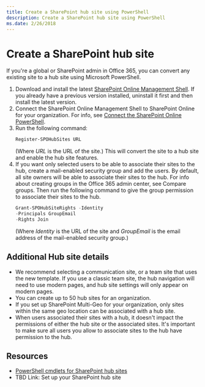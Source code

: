 ```yaml
---
title: Create a SharePoint hub site using PowerShell
description: Create a SharePoint hub site using PowerShell
ms.date: 2/26/2018
---
```


# Create a SharePoint hub site

If you're a global or SharePoint admin in Office 365, you can convert any existing site to a hub site using Microsoft PowerShell.

1. Download and install the latest [SharePoint Online Management Shell](https://www.microsoft.com/en-us/download/details.aspx?id=35588). If you already have a previous version installed, uninstall it first and then install the latest version.
2. Connect the SharePoint Online Management Shell to SharePoint Online for your organization. For info, see [Connect the SharePoint Online PowerShell](https://go.microsoft.com/fwlink/?linkid=869066).
3. Run the following command:
    ```PowerShell
    Register-SPOHubSites URL
    ```
    (Where *URL* is the URL of the site.) This will convert the site to a hub site and enable the hub site features.
4. If you want only selected users to be able to associate their sites to the hub, create a mail-enabled security group and add the users. By default, all site owners will be able to associate their sites to the hub. For info about creating groups in the Office 365 admin center, see Compare groups. Then run the following command to give the group permission to associate their sites to the hub.
    ```PowerShell
    Grant-SPOHubSiteRights -Identity
    -Principals GroupEmail  
    -Rights Join
    ```
    (Where *Identity* is the URL of the site and *GroupEmail* is the email address of the mail-enabled security group.)

## Additional Hub site details

- We recommend selecting a communication site, or a team site that uses the new template. If you use a classic team site, the hub navigation will need to use modern pages, and hub site settings will only appear on modern pages.
- You can create up to 50 hub sites for an organization.
- If you set up SharePoint Multi-Geo for your organization, only sites within the same geo location can be associated with a hub site.
- When users associated their sites with a hub, it doesn't impact the permissions of either the hub site or the associated sites. It's important to make sure all users you allow to associate sites to the hub have permission to the hub.

## Resources

- [PowerShell cmdlets for SharePoint hub sites](declarative-customization/hub-site-powershell.md)
- TBD Link: Set up your SharePoint hub site